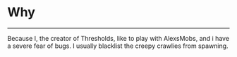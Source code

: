 Why
=
____
Because I, the creator of Thresholds, like to play with AlexsMobs, and i have a severe fear of bugs. I usually blacklist the creepy crawlies from spawning.